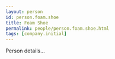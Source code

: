 ```yaml
---
layout: person
id: person.foam.shoe
title: Foam Shoe
permalink: people/person.foam.shoe.html
tags: [company.initial]
---
```


Person details...
